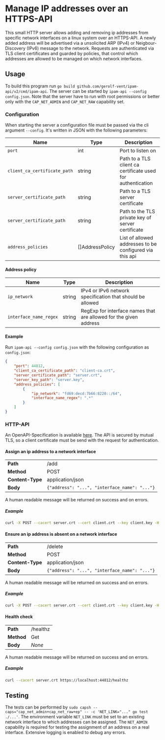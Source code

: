 # Manage IP addresses over an HTTPS-API
This small HTTP server allows adding and removing ip addresses from specific network interfaces on a linux system over an HTTPS-API. A newly added address will be advertised via a unsolicited ARP (IPv4) or Neigbour-Discovery (IPv6) message to the network. Requests are authenticated via TLS client certificates and guarded by policies, that control which addresses are allowed to be managed on which network interfaces.

## Usage
To build this program run `go build github.com/gerolf-vent/ipam-api/v2/cmd/ipam-api`. The server can be started by `ipam-api --config config.json`. Note that the server have to run with root permissions or better only with the `CAP_NET_ADMIN` and `CAP_NET_RAW` capability set.

### Configuration
When starting the server a configuration file must be passed via the cli argument `--config`. It's written in JSON with the following parameters:

| Name                         | Type            | Description                                                 |
| ---------------------------- | --------------- | ----------------------------------------------------------- |
| `port`                       | int             | Port to listen on                                           |
| `client_ca_certificate_path` | string          | Path to a TLS client ca certificate used for authentication |
| `server_certificate_path`    | string          | Path to a TLS server certificate                            |
| `server_certificate_path`    | string          | Path to the TLS private key of server certificate           |
| `address_policies`           | []AddressPolicy | List of allowed addresses to be configured via this api     |

#### Address policy
| Name                   | Type   | Description                                                       |
| ---------------------- | ------ | ----------------------------------------------------------------- |
| `ip_network`           | string | IPv4 or IPv6 network specification that should be allowed         |
| `interface_name_regex` | string | RegExp for interface names that are allowed for the given address |

#### Example
Run `ipam-api --config config.json` with the following configuration as `config.json`:
```json
{
	"port": 44812,
	"client_ca_certificate_path": "client-ca.crt",
	"server_certificate_path": "server.crt",
	"server_key_path": "server.key",
	"address_policies": [
		{
			"ip_network": "fd69:decd:7b66:8220::/64",
			"interface_name_regex": ".*"
		}
	]
}
```

### HTTP-API
An OpenAPI-Specification is available [here](./openapi.yaml). The API is secured by mutual TLS, so a client certificate must be send with the request for authentication.

#### Assign an ip address to a network interface
<table>
	<tr>
		<td><b>Path</b></td>
		<td>/add</td>
	</tr>
	<tr>
		<td><b>Method</b></td>
		<td>POST</td>
	</tr>
	<tr>
		<td><b>Content-Type</b></td>
		<td>application/json</td>
	</tr>
	<tr>
		<td><b>Body</b></td>
		<td><code>{"address": "...", "interface_name": "..."}</code></td>
	</tr>
</table>

A human readable message will be returned on success and on errors.

##### Example
```sh
curl -X POST --cacert server.crt --cert client.crt --key client.key -H "Content-Type: application/json" -d '{"address": "fd69:decd:7b66:8220:5862:69ac:dae1:3785/64", "interface_name": "lo"}' https://localhost:44812/add
```

#### Ensure an ip address is absent on a network interface
<table>
	<tr>
		<td><b>Path</b></td>
		<td>/delete</td>
	</tr>
	<tr>
		<td><b>Method</b></td>
		<td>POST</td>
	</tr>
	<tr>
		<td><b>Content-Type</b></td>
		<td>application/json</td>
	</tr>
	<tr>
		<td><b>Body</b></td>
		<td><code>{"address": "...", "interface_name": "..."}</code></td>
	</tr>
</table>

A human readable message will be returned on success and on errors.

##### Example
```sh
curl -X POST --cacert server.crt --cert client.crt --key client.key -H "Content-Type: application/json" -d '{"address": "fd69:decd:7b66:8220:5862:69ac:dae1:3785/64", "interface_name": "lo"}' https://localhost:44812/delete
```

#### Health check
<table>
	<tr>
		<td><b>Path</b></td>
		<td>/healthz</td>
	</tr>
	<tr>
		<td><b>Method</b></td>
		<td>Get</td>
	</tr>
	<tr>
		<td><b>Body</b></td>
		<td><i>None</i></td>
	</tr>
</table>

A human readable message will be returned on success and on errors.

##### Example
```sh
curl --cacert server.crt https://localhost:44812/healthz
```

## Testing
The tests can be performed by `sudo capsh --caps="cap_net_admin+cap_net_raw+ep" -- -c 'NET_LINK="..." go test ./...'`. The environment variable `NET_LINK` must be set to an existing network interface to which addresses can be assigned. The `NET_ADMIN` capability is required for testing the assignment of an address on a real interface. Extensive logging is enabled to debug any errors.
